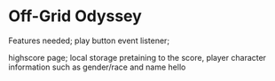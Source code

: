 # Off-Grid Odyssey

Features needed;
play button event listener;

highscore page;
local storage pretaining to the score,
player character information such as gender/race and name
hello